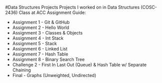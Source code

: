 #Data Structures Projects
Projects I worked on in Data Structures (COSC-2436) Class at ACC
Assignment Guide:
* Assignment 1 - Git & GitHub
* Assignment 2 - Hello World
* Assignment 3 - Classes & Objects
* Assignment 4 - Int Stack
* Assignment 5 - Stack
* Assignment 6 - Linked List
* Assignment 7 - Hash Table
* Assignment 8 - Binary Search Tree
* Challenge 2 - First In Last Out (Queue) & Hash Table w/ Separate Chaining
* Final - Graphs (Unweighted, Undirected)
